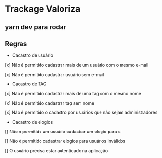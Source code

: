 # Trackage Valoriza

## yarn dev para rodar

## Regras

- Cadastro de usuário

[x] Não é permitido cadastrar mais de um usuário com o mesmo e-mail

[x] Não é permitido cadastrar usuário sem e-mail

- Cadastro de TAG

[x] Não é permitido cadastrar mais de uma tag com o mesmo nome

[x] Não é permitido cadastrar tag sem nome

[x] Não é permitido o cadastro por usuários que não sejam administradores

- Cadastro de elogios

[] Não é permitido um usuário cadastrar um elogio para si

[] Não é permitido cadastrar elogios para usuários inválidos

[] O usuário precisa estar autenticado na aplicação
